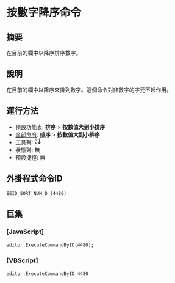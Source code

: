 # 按數字降序命令

## 摘要

在目前的欄中以降序排序數字。

## 說明

在目前的欄中以降序來排列數字。這個命令對非數字的字元不起作用。

## 運行方法

- 預設功能表: **排序** \> **按數值大到小排序**
- [全部命令](../tools/all_commands): **排序** \> **按數值大到小排序**
- 工具列: ![](../../images/sorting9-0.png)
- 狀態列: 無
- 預設捷徑: 無

## 外掛程式命令ID

```
EEID_SORT_NUM_D (4480)
```

## 巨集

### \[JavaScript\]

```
editor.ExecuteCommandByID(4480);
```

### \[VBScript\]

```
editor.ExecuteCommandByID 4480
```

